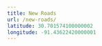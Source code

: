```yaml
---
title: New Roads
url: /new-roads/
latitude: 30.701574100000002
longitude: -91.43622420000001
---
```

